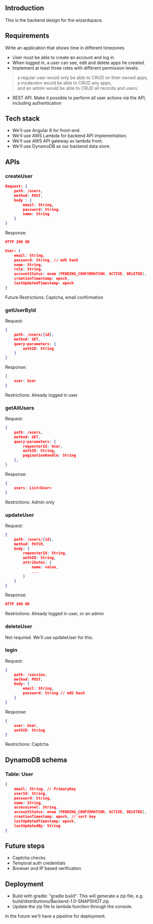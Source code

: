 ## Introduction
This is the backend design for the wizardspace.

## Requirements
Write an application that shows time in different timezones

* User must be able to create an account and log in.
* When logged in, a user can see, edit and delete apps he created.
* Implement at least three roles with different permission levels:
> a regular user would only be able to CRUD on their owned apps, \
> a moderator would be able to CRUD any apps, \
> and an admin would be able to CRUD all records and users.

* REST API. Make it possible to perform all user actions via the API, including authentication 

## Tech stack
* We'll use Angular 8 for front-end.
* We'll use AWS Lambda for backend API implementation.
* We'll use AWS API gateway as lambda front.
* We'll use DynamoDB as our backend data store.

## APIs
### createUser
```json
Request: {
    path: /users,
    method: POST,
    body : {
        email: String,
        password: String,
        name: String
    }
}
```

Response:
```json
HTTP 200 OK
```



```json
User: {
    email: String,
    password: String, // md5 hash
    name: String,
    role: String,
    accountStatus: enum [PENDING_CONFIRMATION, ACTIVE, DELETED],
    creationTimestamp: epoch,
    lastUpdatedTimestamp: epoch
}
```

Future Restrictions: Captcha, email confirmation

### getUserById
Request:
```json
{
    path: /users/{id},
    method: GET,
    query-parameters: {
        authID: String
    }
}
```

Response:
```json
{
    user: User
}
```

Restrictions: Already logged in user

### getAllUsers
Request:
```json
{
    path: /users,
    method: GET,
    query-parameters: {
        requesterId: User,
        authID: String,
        paginationHandle: String
    },
}
```

Response:
```json
{
    users: List<User>
}
```

Restrictions:  Admin only

### updateUser
Request:
```json
{
    path: /users/{id},
    method: PATCH,
    body: {
        requesterId: String,
        authID: String,
        attributes: {
            name: value,
            ...
        }
    }
}
```

Response:
```json
HTTP 200 OK
```

Restrictions: Already logged in user, or an admin

### deleteUser
Not required. We'll use updateUser for this.

### login
Request:
```json
{
    path: /session,
    method: POST,
    body: {
        email: String,
        password: String // md5 hash
    }
}
```

Response:
```json
{
    user: User,
    authID: String
}
```

Restrictions: Captcha

## DynamoDB schema
### Table: User
```json
{
    email: String, // PrimaryKey
    userId: String,
    password: String,
    name: String,
    accessLevel: String,
    accountStatus: enum [PENDING_CONFIRMATION, ACTIVE, DELETED],
    creationTimestamp: epoch, // sort key
    lastUpdatedTimestamp: epoch,
    lastUpdatedBy: String
}
```

## Future steps
* Captcha checks
* Temporal auth credentials
* Browser and IP based verification

## Deployment
* Build with gradle: "gradle build". This will generate a zip file, e.g. build/distributions/Backend-1.0-SNAPSHOT.zip
* Update the zip file to lambda function through the console.

In the future we'll have a pipeline for deployment.